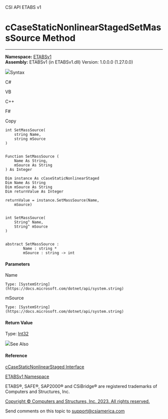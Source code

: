 ﻿

CSI API ETABS v1

# cCaseStaticNonlinearStagedSetMassSource Method  
  
---  
  
**Namespace:** [ETABSv1](2780f1b8-2033-5289-2298-1cdb2a7508d9.htm)  
**Assembly:** ETABSv1 (in ETABSv1.dll) Version: 1.0.0.0 (1.27.0.0)

![](../icons/SectionExpanded.png)Syntax

C#

VB

C++

F#

Copy

    
    
    int SetMassSource(
    	string Name,
    	string mSource
    )
    
    
    Function SetMassSource ( 
    	Name As String,
    	mSource As String
    ) As Integer
    
    Dim instance As cCaseStaticNonlinearStaged
    Dim Name As String
    Dim mSource As String
    Dim returnValue As Integer
    
    returnValue = instance.SetMassSource(Name, 
    	mSource)
    
    
    int SetMassSource(
    	String^ Name, 
    	String^ mSource
    )
    
    
    abstract SetMassSource : 
            Name : string * 
            mSource : string -> int 
    

#### Parameters

Name

    Type: [SystemString](https://docs.microsoft.com/dotnet/api/system.string)  

mSource

    Type: [SystemString](https://docs.microsoft.com/dotnet/api/system.string)  

#### Return Value

Type: [Int32](https://docs.microsoft.com/dotnet/api/system.int32)

![](../icons/SectionExpanded.png)See Also

#### Reference

[cCaseStaticNonlinearStaged
Interface](0a685b17-0f95-86e9-5911-13d6f362fdfc.htm)

[ETABSv1 Namespace](2780f1b8-2033-5289-2298-1cdb2a7508d9.htm)

ETABS®, SAFE®, SAP2000® and CSiBridge® are registered trademarks of Computers
and Structures, Inc.  

[Copyright © Computers and Structures, Inc. 2023. All rights
reserved.](http://www.csiamerica.com)

Send comments on this topic to
[support@csiamerica.com](mailto:support%40csiamerica.com?Subject=CSI%20API%20ETABS%20v1)

